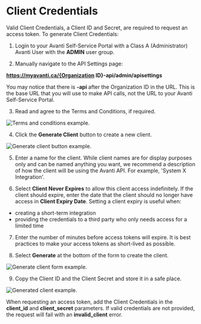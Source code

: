 # Client Credentials

Valid Client Credentials, a Client ID and Secret, are required to request an access token. To generate Client Credentials:

1. Login to your Avanti Self-Service Portal with a Class A (Administrator) Avanti User with the **ADMIN** user group.

2. Manually navigate to the API Settings page:

**https://myavanti.ca/{Organization ID}-api/admin/apisettings**

You may notice that there is  **-api** after the Organization ID in the URL. This is the base URL that you will use to make API calls, not the URL to your Avanti Self-Service Portal.

3. Read and agree to the Terms and Conditions, if required.

![Terms and conditions example.](https://firebasestorage.googleapis.com/v0/b/avanti-hcm.appspot.com/o/api-docs%2Fterms-conditions.png?alt=media&token=c558e359-8a26-4b55-b161-f8ce30ee45f2)

4. Click the **Generate Client** button to create a new client.

![Generate client button example.](https://firebasestorage.googleapis.com/v0/b/avanti-hcm.appspot.com/o/api-docs%2Fgenerate-client-button.png?alt=media&token=bf7bf936-2354-471d-a3b3-ecec2b1f78e8)

5. Enter a name for the client. While client names are for display purposes only and can be named anything you want, we recommend a description of how the client will be using the Avanti API. For example, 'System X Integration'. 

6. Select **Client Never Expires** to allow this client access indefinitely. If the client should expire, enter the date that the client should no longer have access in **Client Expiry Date**. Setting a client expiry is useful when:
- creating a short-term integration
- providing the credentials to a third party who only needs access for a limited time

7. Enter the number of minutes before access tokens will expire. It is best practices to make your access tokens as short-lived as possible.

8. Select **Generate** at the bottom of the form to create the client.

![Generate client form example.](https://firebasestorage.googleapis.com/v0/b/avanti-hcm.appspot.com/o/api-docs%2Fgenerate-client-form.png?alt=media&token=01e646a3-b454-4443-9190-3caffa051236)

9. Copy the Client ID and the Client Secret and store it in a safe place.

![Generated client example.](https://firebasestorage.googleapis.com/v0/b/avanti-hcm.appspot.com/o/api-docs%2Fclients-table.png?alt=media&token=3430bc59-228f-4d18-a077-95d3848bd3dc)

When requesting an access token, add the Client Credentials in the **client_id** and **client_secret** parameters. If valid credentials are not provided, the request will fail with an **invalid_client** error.
